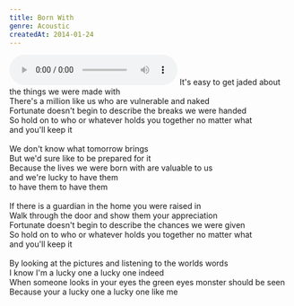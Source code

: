```yaml
---
title: Born With
genre: Acoustic
createdAt: 2014-01-24
---
```

<audio controls class="mb-6 w-full">
  <source src="/songs/Born With.mp3" type="audio/mpeg">
</audio>
It's easy to get jaded about the things we were made with<br>
There's a million like us who are vulnerable and naked<br>
Fortunate doesn't begin to describe the breaks we were handed<br>
So hold on to who or whatever holds you together no matter what<br>
and you'll keep it<br>
<br>
We don't know what tomorrow brings<br>
But we'd sure like to be prepared for it<br>
Because the lives we were born with are valuable to us<br>
and we're lucky to have them<br>
to have them to have them<br>
<br>
If there is a guardian in the home you were raised in<br>
Walk through the door and show them your appreciation<br>
Fortunate doesn't begin to describe the chances we were given<br>
So hold on to who or whatever holds you together no matter what<br>
and you'll keep it<br>
<br>
By looking at the pictures and listening to the worlds words<br>
I know I'm a lucky one a lucky one indeed<br>
When someone looks in your eyes the green eyes monster should be seen<br>
Because your a lucky one a lucky one like me
